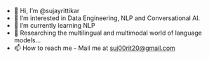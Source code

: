 - 👋 Hi, I’m @sujayrittikar
- 👀 I’m interested in Data Engineering, NLP and Conversational AI.
- 🌱 I’m currently learning NLP
- 💞️ Researching the multilingual and multimodal world of language models...
- 📫 How to reach me - Mail me at suj00rit20@gmail.com

<!---
sujayrittikar/sujayrittikar is a ✨ special ✨ repository because its `README.md` (this file) appears on your GitHub profile.
You can click the Preview link to take a look at your changes.
--->
